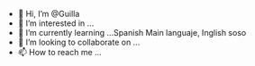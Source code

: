 - 👋 Hi, I’m @Guilla
- 👀 I’m interested in ...
- 🌱 I’m currently learning ...Spanish Main languaje, Inglish soso
- 💞️ I’m looking to collaborate on ...
- 📫 How to reach me ...

<!---
GUILLATHERTED/GUILLATHERTED is a ✨ special ✨ repository because its `README.md` (this file) appears on your GitHub profile.
You can click the Preview link to take a look at your changes.
--->
